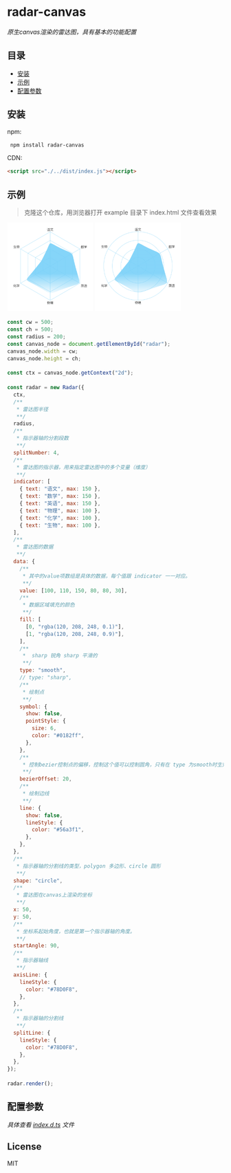 # radar-canvas

_原生canvas渲染的雷达图，具有基本的功能配置_

## 目录

- [安装](#安装)
- [示例](#示例)
- [配置参数](#配置参数)

## 安装

npm:

```sh
 npm install radar-canvas
```

CDN:

```html
<script src="./../dist/index.js"></script>
```

## 示例

> 克隆这个仓库，用浏览器打开 example 目录下 index.html 文件查看效果

<div style="margin-bottom: 5px">
  <img src="docs/example_01.png" width="200" />
  <img src="docs/example_02.png" width="200" />
</div>

```javascript
const cw = 500;
const ch = 500;
const radius = 200;
const canvas_node = document.getElementById("radar");
canvas_node.width = cw;
canvas_node.height = ch;

const ctx = canvas_node.getContext("2d");

const radar = new Radar({
  ctx,
  /**
   * 雷达图半径
   **/
  radius,
  /**
   * 指示器轴的分割段数
   **/
  splitNumber: 4,
  /**
   * 雷达图的指示器，用来指定雷达图中的多个变量（维度）
   **/
  indicator: [
    { text: "语文", max: 150 },
    { text: "数学", max: 150 },
    { text: "英语", max: 150 },
    { text: "物理", max: 100 },
    { text: "化学", max: 100 },
    { text: "生物", max: 100 },
  ],
  /**
   * 雷达图的数据
   **/
  data: {
    /**
     * 其中的value项数组是具体的数据，每个值跟 indicator 一一对应。
     **/
    value: [100, 110, 150, 80, 80, 30],
    /**
     * 数据区域填充的颜色
     **/
    fill: [
      [0, "rgba(120, 208, 248, 0.1)"],
      [1, "rgba(120, 208, 248, 0.9)"],
    ],
    /**
     *  sharp 锐角 sharp 平滑的
     **/
    type: "smooth",
    // type: "sharp",
    /**
     * 绘制点
     **/
    symbol: {
      show: false,
      pointStyle: {
        size: 6,
        color: "#0182ff",
      },
    },
    /**
     * 控制bezier控制点的偏移，控制这个值可以控制圆角，只有在 type 为smooth时生效
     **/
    bezierOffset: 20,
    /**
     * 绘制边线
     **/
    line: {
      show: false,
      lineStyle: {
        color: "#56a3f1",
      },
    },
  },
  /**
   * 指示器轴的分割线的类型，polygon 多边形、circle 圆形
   **/
  shape: "circle",
  /**
   * 雷达图在canvas上渲染的坐标
   **/
  x: 50,
  y: 50,
  /**
   * 坐标系起始角度，也就是第一个指示器轴的角度。
   **/
  startAngle: 90,
  /**
   * 指示器轴线
   **/
  axisLine: {
    lineStyle: {
      color: "#78D0F8",
    },
  },
  /**
   * 指示器轴的分割线
   **/
  splitLine: {
    lineStyle: {
      color: "#78D0F8",
    },
  },
});

radar.render();
```

## 配置参数

_具体查看 [index.d.ts](dist/index.d.ts) 文件_

## License

MIT
